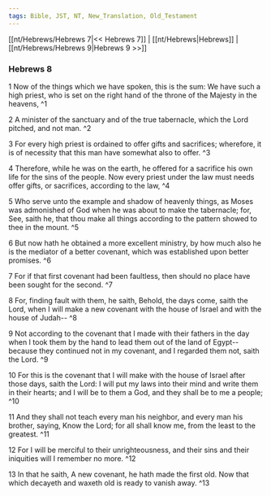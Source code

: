 ```yaml
---
tags: Bible, JST, NT, New_Translation, Old_Testament
---
```


[[nt/Hebrews/Hebrews 7|<< Hebrews 7]] | [[nt/Hebrews|Hebrews]] | [[nt/Hebrews/Hebrews 9|Hebrews 9 >>]]

### Hebrews 8

1 Now of the things which we have spoken, this is the sum: We have such a high priest, who is set on the right hand of the throne of the Majesty in the heavens,  ^1

2 A minister of the sanctuary and of the true tabernacle, which the Lord pitched, and not man.  ^2

3 For every high priest is ordained to offer gifts and sacrifices; wherefore, it is of necessity that this man have somewhat also to offer.  ^3

4 Therefore, while he was on the earth, he offered for a sacrifice his own life for the sins of the people. Now every priest under the law must needs offer gifts, or sacrifices, according to the law,  ^4

5 Who serve unto the example and shadow of heavenly things, as Moses was admonished of God when he was about to make the tabernacle; for, See, saith he, that thou make all things according to the pattern showed to thee in the mount.  ^5

6 But now hath he obtained a more excellent ministry, by how much also he is the mediator of a better covenant, which was established upon better promises.  ^6

7 For if that first covenant had been faultless, then should no place have been sought for the second.  ^7

8 For, finding fault with them, he saith, Behold, the days come, saith the Lord, when I will make a new covenant with the house of Israel and with the house of Judah\--  ^8

9 Not according to the covenant that I made with their fathers in the day when I took them by the hand to lead them out of the land of Egypt\--because they continued not in my covenant, and I regarded them not, saith the Lord.  ^9

10 For this is the covenant that I will make with the house of Israel after those days, saith the Lord: I will put my laws into their mind and write them in their hearts; and I will be to them a God, and they shall be to me a people;  ^10

11 And they shall not teach every man his neighbor, and every man his brother, saying, Know the Lord; for all shall know me, from the least to the greatest.  ^11

12 For I will be merciful to their unrighteousness, and their sins and their iniquities will I remember no more.  ^12

13 In that he saith, A new covenant, he hath made the first old. Now that which decayeth and waxeth old is ready to vanish away.  ^13

 
